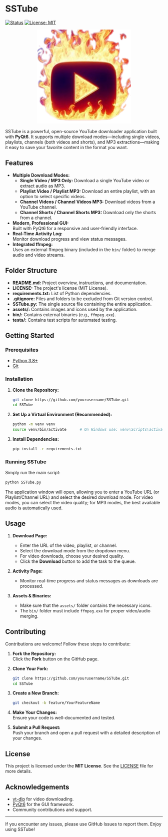 # SSTube

[![Status](https://img.shields.io/badge/status-active-47c219.svg)](https://github.com/yourusername/SSTube)
[![License: MIT](https://img.shields.io/badge/License-MIT-yellow.svg)](LICENSE)

<p align="center">
  <img src="assets/Favicon.png" width="300" height="300" alt="SSTube Icon" />
</p>

SSTube is a powerful, open-source YouTube downloader application built with **PyQt6**. It supports multiple download modes—including single videos, playlists, channels (both videos and shorts), and MP3 extractions—making it easy to save your favorite content in the format you want.

## Features

- **Multiple Download Modes:**
  - **Single Video / MP3 Only:** Download a single YouTube video or extract audio as MP3.
  - **Playlist Video / Playlist MP3:** Download an entire playlist, with an option to select specific videos.
  - **Channel Videos / Channel Videos MP3:** Download videos from a YouTube channel.
  - **Channel Shorts / Channel Shorts MP3:** Download only the shorts from a channel.
- **Modern, Professional GUI:**  
  Built with PyQt6 for a responsive and user-friendly interface.
- **Real-Time Activity Log:**  
  Monitor download progress and view status messages.
- **Integrated ffmpeg:**  
  Uses an external ffmpeg binary (included in the `bin/` folder) to merge audio and video streams.

## Folder Structure
- **README.md:** Project overview, instructions, and documentation.
- **LICENSE:** The project's license (MIT License).
- **requirements.txt:** List of Python dependencies.
- **.gitignore:** Files and folders to be excluded from Git version control.
- **SSTube.py:** The single source file containing the entire application.
- **assets/:** Contains images and icons used by the application.
- **bin/:** Contains external binaries (e.g., `ffmpeg.exe`).
- **tests/:** Contains test scripts for automated testing.

## Getting Started

### Prerequisites

- [Python 3.8+](https://www.python.org/downloads/)
- [Git](https://git-scm.com/)

### Installation

1. **Clone the Repository:**

   ```bash
   git clone https://github.com/yourusername/SSTube.git
   cd SSTube
   ```

2. **Set Up a Virtual Environment (Recommended):**

   ```bash
   python -m venv venv
   source venv/bin/activate      # On Windows use: venv\Scripts\activate
   ```

3. **Install Dependencies:**

   ```bash
   pip install -r requirements.txt
   ```

### Running SSTube

Simply run the main script:

```bash
python SSTube.py
```

The application window will open, allowing you to enter a YouTube URL (or Playlist/Channel URL) and select the desired download mode. For video modes, you can select the video quality; for MP3 modes, the best available audio is automatically used.

## Usage

1. **Download Page:**  
   - Enter the URL of the video, playlist, or channel.
   - Select the download mode from the dropdown menu.
   - For video downloads, choose your desired quality.
   - Click the **Download** button to add the task to the queue.

2. **Activity Page:**  
   - Monitor real-time progress and status messages as downloads are processed.
  
3. **Assets & Binaries:**  
   - Make sure that the `assets/` folder contains the necessary icons.
   - The `bin/` folder must include `ffmpeg.exe` for proper video/audio merging.

## Contributing

Contributions are welcome! Follow these steps to contribute:

1. **Fork the Repository:**  
   Click the **Fork** button on the GitHub page.

2. **Clone Your Fork:**

   ```bash
   git clone https://github.com/yourusername/SSTube.git
   cd SSTube
   ```

3. **Create a New Branch:**

   ```bash
   git checkout -b feature/YourFeatureName
   ```

4. **Make Your Changes:**  
   Ensure your code is well-documented and tested.

5. **Submit a Pull Request:**  
   Push your branch and open a pull request with a detailed description of your changes.

## License

This project is licensed under the **MIT License**. See the [LICENSE](LICENSE) file for more details.

## Acknowledgements

- [yt-dlp](https://github.com/yt-dlp/yt-dlp) for video downloading.
- [PyQt6](https://www.riverbankcomputing.com/software/pyqt/intro) for the GUI framework.
- Community contributions and support.

---

If you encounter any issues, please use GitHub Issues to report them. Enjoy using SSTube!
```

